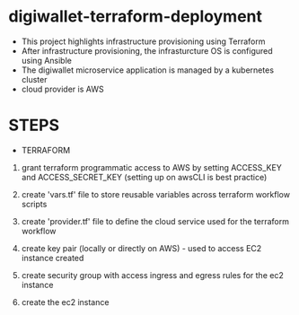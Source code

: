 # digiwallet-terraform-deployment

- This project highlights infrastructure provisioning using Terraform
- After infrastructure provisioning, the infrasturcture OS is configured using Ansible
- The digiwallet microservice application is managed by a kubernetes cluster
- cloud provider is AWS

# STEPS

- TERRAFORM

1. grant terraform programmatic access to AWS by setting ACCESS_KEY and ACCESS_SECRET_KEY (setting up on awsCLI is best practice)

2. create 'vars.tf' file to store reusable variables across terraform workflow scripts

3. create 'provider.tf' file to define the cloud service used for the terraform workflow

4. create key pair (locally or directly on AWS) - used to access EC2 instance created

5. create security group with access ingress and egress rules for the ec2 instance

6. create the ec2 instance

